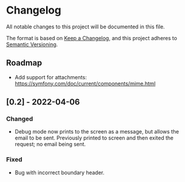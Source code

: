 # Changelog

All notable changes to this project will be documented in this file.

The format is based on [Keep a Changelog](https://keepachangelog.com/en/1.0.0/), and this project adheres to [Semantic Versioning](https://semver.org/spec/v2.0.0.html).

## Roadmap

- Add support for attachments: https://symfony.com/doc/current/components/mime.html

## [0.2] - 2022-04-06

### Changed

- Debug mode now prints to the screen as a message, but allows the email to be sent. Previously printed to screen and then exited the request; no email being sent.

### Fixed

- Bug with incorrect boundary header.


